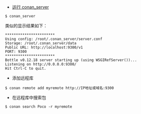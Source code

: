 - [运行 conan_server](https://docs.conan.io/en/latest/uploading_packages/running_your_server.html#running-conan-server)
```
$ conan_server
```
类似的显示结果如下：
```
***********************
Using config: /root/.conan_server/server.conf
Storage: /root/.conan_server/data
Public URL: http://localhost:9300/v1
PORT: 9300
***********************
Bottle v0.12.18 server starting up (using WSGIRefServer())...
Listening on http://0.0.0.0:9300/
Hit Ctrl-C to quit.
```
- 添加远程库
```
$ conan remote add myremote http://IP地址或域名:9300
```
- 在远程库中搜索包
```
$ conan search Poco -r myremote
```
